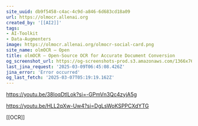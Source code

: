 ```yaml
---
site_uuid: db9f5458-c4ac-4c9d-a846-6d683cd18a09
url: https://olmocr.allenai.org
created_by: '[[AI2]]'
tags:
- AI-Toolkit
- Data-Augmenters
image: https://olmocr.allenai.org/olmocr-social-card.png
site_name: olmOCR – Open
title: olmOCR – Open-Source OCR for Accurate Document Conversion
og_screenshot_url: https://og-screenshots-prod.s3.amazonaws.com/1366x768/80/false/e88d212fe5067a4b590e35b2610b5026e8c8001f8c31b544e4644e735bd1126b.jpeg
last_jina_request: '2025-03-09T06:45:08.426Z'
jina_error: 'Error occurred'
og_last_fetch: '2025-03-07T05:19:19.162Z'
---
```


https://youtu.be/38loqDtlLok?si=-GPmVn3Qc4zyjA5g

https://youtu.be/HLL2qXw-Uw4?si=DgLsWoKSPPCXdYTG

[[OCR]]
